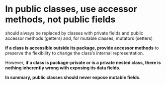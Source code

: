 # In public classes, use accessor methods, not public fields

should always be replaced by classes with
private fields and public accessor methods (getters) and, for mutable classes,
mutators (setters)

**if a class is accessible outside its package, provide accessor methods** to preserve the
flexibility to change the class’s internal representation.

However, **if a class is package-private or is a private nested class, there is
nothing inherently wrong with exposing its data fields**.

**In summary, public classes should never expose mutable fields.**